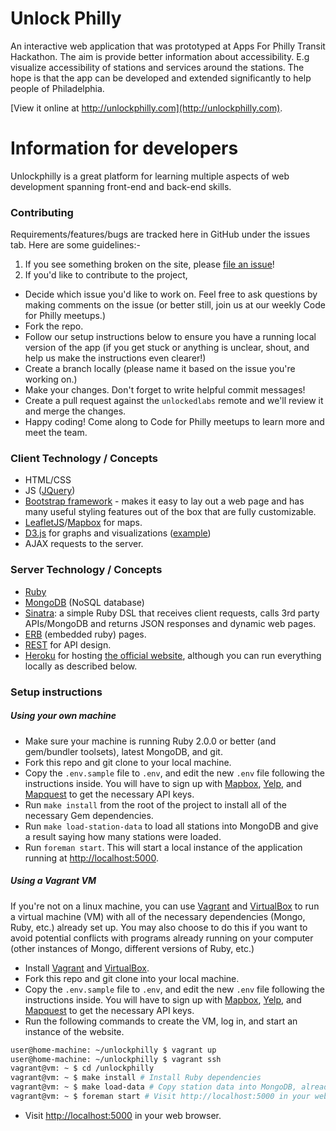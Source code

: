 # Unlock Philly

An interactive web application that was prototyped at Apps For Philly Transit
Hackathon. The aim is provide better information about accessibility. E.g
visualize accessibility of stations and services around the stations. The hope
is that the app can be developed and extended significantly to help people of
Philadelphia.

[View it online at http://unlockphilly.com](http://unlockphilly.com).

# Information for developers

Unlockphilly is a great platform for learning multiple aspects of web
development spanning front-end and back-end skills.

### Contributing
Requirements/features/bugs are tracked here in GitHub under the issues tab.
Here are some guidelines:-

1. If you see something broken on the site, please [file an issue](https://github.com/UnlockedLab/unlockphilly/issues/new)!
2. If you'd like to contribute to the project, 
 * Decide which issue you'd like to work on. Feel free to ask questions by
   making comments on the issue (or better still, join us at our weekly Code
   for Philly meetups.)
 * Fork the repo.
 * Follow our setup instructions below to ensure you have a running local
   version of the app (if you get stuck or anything is unclear, shout, and help
   us make the instructions even clearer!)
 * Create a branch locally (please name it based on the issue you're working
   on.)
 * Make your changes. Don't forget to write helpful commit messages!
 * Create a pull request against the `unlockedlabs` remote and we'll review it
   and merge the changes.
 * Happy coding! Come along to Code for Philly meetups to learn more and meet
   the team.

### Client Technology / Concepts

* HTML/CSS
* JS ([JQuery](http://jquery.com))
* [Bootstrap framework](http://getbootstrap.com/2.3.2/index.html) - makes it
  easy to lay out a web page and has many useful styling features out of the
  box that are fully customizable.
* [LeafletJS](http://leafletjs.com)/[Mapbox](http://www.mapbox.com) for maps.
* [D3.js](http://d3js.org/) for graphs and visualizations ([example](http://www.unlockphilly.com/station/21532))
* AJAX requests to the server.

### Server Technology / Concepts

* [Ruby](http://www.ruby.org)
* [MongoDB](http://www.mongodb.org) (NoSQL database)
* [Sinatra](http://www.sinatrarb.com): a simple Ruby DSL that receives client
  requests, calls 3rd party APIs/MongoDB and returns JSON responses and dynamic
  web pages.
* [ERB](http://www.stuartellis.eu/articles/erb/) (embedded ruby) pages.
* [REST](http://rest.elkstein.org/) for API design.
* [Heroku](https://www.heroku.com) for hosting [the official
  website](http://www.unlockphilly.com), although you can run everything
  locally as described below.

### Setup instructions

##### Using your own machine

* Make sure your machine is running Ruby 2.0.0 or better (and gem/bundler
  toolsets), latest MongoDB, and git.
* Fork this repo and git clone to your local machine.
* Copy the `.env.sample` file to `.env`, and edit the new `.env` file following
  the instructions inside. You will have to sign up with
  [Mapbox](https://www.mapbox.com/signup/),
  [Yelp](https://www.yelp.com/signup?return_url=%2Fdevelopers%2Fgetting_started%2Fapi_access),
  and [Mapquest](http://developer.mapquest.com/) to get the necessary API keys.
* Run `make install` from the root of the project to install all of the
  necessary Gem dependencies.
* Run `make load-station-data` to load all stations into MongoDB and give a
  result saying how many stations were loaded.
* Run `foreman start`. This will start a local instance of the application running at [http://localhost:5000](http://localhost:5000).


##### Using a Vagrant VM

If you're not on a linux machine, you can use
[Vagrant](http://www.vagrantup.com/) and
[VirtualBox](https://www.virtualbox.org/) to run a virtual machine (VM) with all of
the necessary dependencies (Mongo, Ruby, etc.) already set up. You may also
choose to do this if you want to avoid potential conflicts with programs
already running on your computer (other instances of Mongo, different versions
of Ruby, etc.)

* Install [Vagrant](http://docs.vagrantup.com/v2/installation/index.html) and
  [VirtualBox](https://www.virtualbox.org/wiki/Downloads).
* Fork this repo and git clone into your local machine.
* Copy the `.env.sample` file to `.env`, and edit the new `.env` file following
  the instructions inside. You will have to sign up with
  [Mapbox](https://www.mapbox.com/signup/),
  [Yelp](https://www.yelp.com/signup?return_url=%2Fdevelopers%2Fgetting_started%2Fapi_access),
  and [Mapquest](http://developer.mapquest.com/) to get the necessary API keys.
* Run the following commands to create the VM, log in, and start an instance of
the website.
```bash
user@home-machine: ~/unlockphilly $ vagrant up
user@home-machine: ~/unlockphilly $ vagrant ssh
vagrant@vm: ~ $ cd /unlockphilly
vagrant@vm: ~ $ make install # Install Ruby dependencies
vagrant@vm: ~ $ make load-data # Copy station data into MongoDB, already running.
vagrant@vm: ~ $ foreman start # Visit http://localhost:5000 in your web browser.
```
* Visit [http://localhost:5000](http://localhost:5000) in your web browser.

